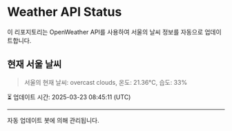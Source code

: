
# Weather API Status

이 리포지토리는 OpenWeather API를 사용하여 서울의 날씨 정보를 자동으로 업데이트합니다.

## 현재 서울 날씨
> 서울의 현재 날씨: overcast clouds, 온도: 21.36°C, 습도: 33%

⏳ 업데이트 시간: 2025-03-23 08:45:11 (UTC)

---
자동 업데이트 봇에 의해 관리됩니다.
